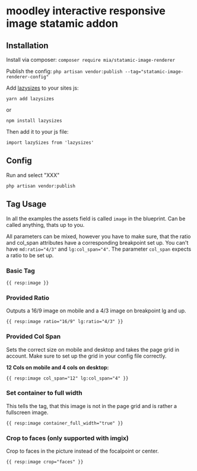 # moodley interactive responsive image statamic addon

## Installation

Install via composer:
`composer require mia/statamic-image-renderer`

Publish the config:
`php artisan vendor:publish --tag="statamic-image-renderer-config"`

Add [lazysizes](https://github.com/aFarkas/lazysizes) to your sites js:

```
yarn add lazysizes
```
or
```
npm install lazysizes
```

Then add it to your js file:

```
import lazySizes from 'lazysizes'
```

## Config

Run and select "XXX"
```
php artisan vendor:publish
```
## Tag Usage

In all the examples the assets field is called `image` in the blueprint. Can be called anything, thats up to you.

All parameters can be mixed, however you have to make sure, that the ratio and col_span attributes have a corresponding breakpoint set up. You can't have `md:ratio="4/3"` and `lg:col_span="4"`. The parameter `col_span` expects a ratio to be set up.

### Basic Tag

```
{{ resp:image }}
```

### Provided Ratio

Outputs a 16/9 image on mobile and a 4/3 image on breakpoint lg and up.
```
{{ resp:image ratio="16/9" lg:ratio="4/3" }}
```

### Provided Col Span

Sets the correct size on mobile and desktop and takes the page grid in account. Make sure to set up the grid in your config file correctly.

**12 Cols on mobile and 4 cols on desktop:**
```
{{ resp:image col_span="12" lg:col_span="4" }}
```

### Set container to full width

This tells the tag, that this image is not in the page grid and is rather a fullscreen image.

```
{{ resp:image container_full_width="true" }}
```
### Crop to faces (only supported with imgix)

Crop to faces in the picture instead of the focalpoint or center.

```
{{ resp:image crop="faces" }}
```

